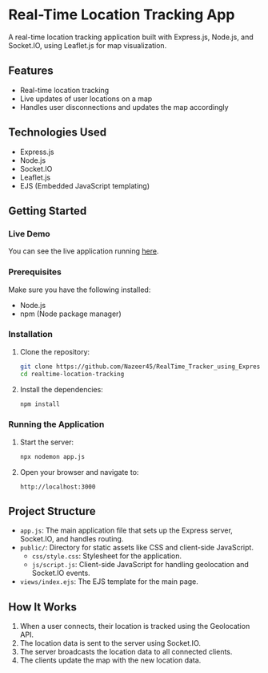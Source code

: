 # Real-Time Location Tracking App

A real-time location tracking application built with Express.js, Node.js, and Socket.IO, using Leaflet.js for map visualization.

## Features

- Real-time location tracking
- Live updates of user locations on a map
- Handles user disconnections and updates the map accordingly

## Technologies Used

- Express.js
- Node.js
- Socket.IO
- Leaflet.js
- EJS (Embedded JavaScript templating)

## Getting Started

### Live Demo

You can see the live application running [here](https://realtime-location-tracker-qtsv.onrender.com).

### Prerequisites

Make sure you have the following installed:

- Node.js
- npm (Node package manager)

### Installation

1. Clone the repository:

    ```sh
    git clone https://github.com/Nazeer45/RealTime_Tracker_using_ExpressJs_NodeJS.git
    cd realtime-location-tracking
    ```

2. Install the dependencies:

    ```sh
    npm install
    ```

### Running the Application

1. Start the server:

    ```sh
    npx nodemon app.js
    ```

2. Open your browser and navigate to:

    ```
    http://localhost:3000
    ```

## Project Structure

- `app.js`: The main application file that sets up the Express server, Socket.IO, and handles routing.
- `public/`: Directory for static assets like CSS and client-side JavaScript.
    - `css/style.css`: Stylesheet for the application.
    - `js/script.js`: Client-side JavaScript for handling geolocation and Socket.IO events.
- `views/index.ejs`: The EJS template for the main page.

## How It Works

1. When a user connects, their location is tracked using the Geolocation API.
2. The location data is sent to the server using Socket.IO.
3. The server broadcasts the location data to all connected clients.
4. The clients update the map with the new location data.

